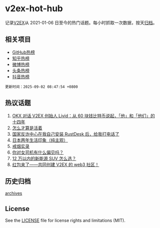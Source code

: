# v2ex-hot-hub

 记录[V2EX](https://www.v2ex.com/)从 2021-01-06 日至今的热门话题。每小时抓取一次数据，按天[归档](archives)。
 
 ## 相关项目

- [GitHub热榜](https://github.com/snaildev/github-hot-hub)
- [知乎热榜](https://github.com/snaildev/zhihu-hot-hub)
- [微博热榜](https://github.com/snaildev/weibo-hot-hub)
- [头条热榜](https://github.com/snaildev/toutiao-hot-hub)
- [抖音热榜](https://github.com/snaildev/douyin-hot-hub)


 `更新时间：2025-09-02 08:47:54 +0800`

## 热议话题

1. [OKX 对话 V2EX 创始人 Livid：从 60 块钱比特币说起，「他」和「他们」的十四年](https://www.v2ex.com/t/1156319)
1. [怎么才算是活着](https://www.v2ex.com/t/1156159)
1. [国家反诈中心在我自己安装 RustDesk 后，给我打电话了](https://www.v2ex.com/t/1156175)
1. [日本两年生活印象（纯主观）](https://www.v2ex.com/t/1156144)
1. [戒烟实录](https://www.v2ex.com/t/1156220)
1. [你对女司机有什么偏见吗？](https://www.v2ex.com/t/1156235)
1. [12 万以内的新能源 SUV 怎么选？](https://www.v2ex.com/t/1156191)
1. [红包来了——共同创建 V2EX 的 web3 社区！](https://www.v2ex.com/t/1156270)

## 历史归档

[archives](archives)

## License

See the [LICENSE](LICENSE) file for license rights and limitations (MIT).
